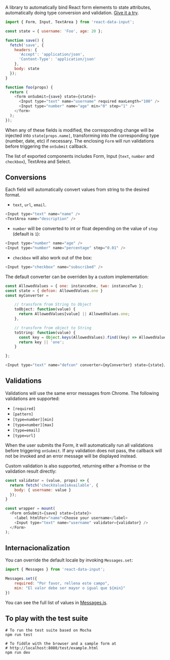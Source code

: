 A library to automatically bind React form elements to state attributes, automatically doing type conversion and validation. [Give it a try](https://koliseoapi.github.io/react-data-input/).

```JavaScript
import { Form, Input, TextArea } from 'react-data-input';

const state = { username: 'Foo', age: 20 };

function save() {
  fetch('save', {
    headers: {
      'Accept': 'application/json',
      'Content-Type': 'application/json'
    },
    body: state
  });
}

function foo(props) {
  return (
    <form onSubmit={save} state={state}>
      <Input type="text" name="username" required maxLength="100" />
      <Input type="number" name="age" min="0" step="1" />
    </form>
  );
});
```

When any of these fields is modified, the corresponding change will be injected into `state[props.name]`, transforming into the corresponding type (number, date, etc) if necessary. The enclosing `Form` will run validations before triggering the `onSubmit` callback.

The list of exported components includes Form, Input (`text`, `number` and `checkbox`), TextArea and Select.

## Conversions

Each field will automatically convert values from string to the desired format. 

* `text`, `url`, `email`. 
```JavaScript
<Input type="text" name="name" />
<TextArea name="description" />
```

* `number` will be converted to int or float depending on the value of `step` (default is `1`): 
```JavaScript
<Input type="number" name="age" />
<Input type="number" name="percentage" step="0.01" />
```

* `checkbox` will also work out of the box:
```JavaScript
<Input type="checkbox" name="subscribed" />
```

The default converter can be overriden by a custom implementation:

```JavaScript
const AllowedValues = { one: instanceOne, two: instanceTwo };
const state = { defcon: AllowedValues.one }
const myConverter =

    // transform from String to Object
    toObject: function(value) {
      return AllowedValues[value] || AllowedValues.one;
    },  

    // transform from object to String
    toString: function(value) {
      const key = Object.keys(AllowedValues).find((key) => AllowedValues[key] === value);
      return key || 'one';
    }

};

<Input type="text" name="defcon" converter={myConverter} state={state}/>
```

## Validations

Validations will use the same error messages from Chrome. The following validations are supported:

* `[required]`
* `[pattern]`
* `[type=number][min]`
* `[type=number][max]`
* `[type=email]`
* `[type=url]`

When the user submits the Form, it will automatically run all validations before triggering `onSubmit`. 
If any validation does not pass, the callback will not be invoked and an error message will be displayed instead.

Custom validation is also supported, returning either a Promise or the validation result directly:

```JavaScript
const validator = (value, props) => {
  return fetch('checkValueIsAvailable', {
    body: { username: value }
  });
}

const wrapper = mount(
  <Form onSubmit={save} state={state}>
    <label htmlFor="name">Choose your username</label>
    <Input type="text" name="username" validator={validator} />
  </Form>
);

```

## Internacionalization

You can override the default locale by invoking `Messages.set`:

```JavaScript
import { Messages } from 'react-data-input';

Messages.set({
    required: "Por favor, rellena este campo",
    min: "El valor debe ser mayor o igual que ${min}"
})
```

You can see the full list of values in [Messages.js](https://github.com/koliseoapi/react-data-input/blob/master/src/Messages.js).

## To play with the test suite

```
# To run the test suite based on Mocha
npm run test

# To fiddle with the browser and a sample form at
# http://localhost:8080/test/example.html
npm run dev
```

